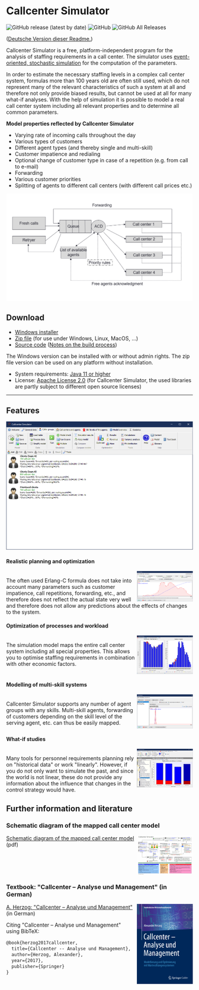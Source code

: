 # Callcenter Simulator

![GitHub release (latest by date)](https://img.shields.io/github/v/release/a-herzog/callcenter-simulator)
![GitHub](https://img.shields.io/github/license/a-herzog/callcenter-simulator)
![GitHub All Releases](https://img.shields.io/github/downloads/a-herzog/callcenter-simulator/total)

([Deutsche Version dieser Readme.](README_de.md))

Callcenter Simulator is a free, platform-independent program for the analysis of staffing requirements in a call center. The simulator uses [event-oriented, stochastic simulation](https://en.wikipedia.org/wiki/Discrete-event_simulation "Wikipedia") for the computation of the parameters.

In order to estimate the necessary staffing levels in a complex call center system, formulas more than 100 years old are often still used, which do not represent many of the relevant characteristics of such a system at all and therefore not only provide biased results, but cannot be used at all for many what-if analyses. With the help of simulation it is possible to model a real call center system including all relevant properties and to determine all common parameters.

**Model properties reflected by Callcenter Simulator**

* Varying rate of incoming calls throughout the day
* Various types of customers
* Different agent types (and thereby single and multi-skill)
* Customer impatience and redialing
* Optional change of customer type in case of a repetition (e.g. from call to e-mail)
* Forwarding
* Various customer priorities
* Splitting of agents to different call centers (with different call prices etc.)

![Model](Images/Model_en.gif)

## Download

* [Windows installer](https://github.com/A-Herzog/Callcenter-Simulator/releases/latest/download/CallcenterSimulatorSetup.exe)
* [Zip file](https://github.com/A-Herzog/Callcenter-Simulator/releases/latest/download/CallcenterSimulator.zip) (for use under Windows, Linux, MacOS, ...)
* [Source code](https://github.com/A-Herzog/Callcenter-Simulator/releases/latest/) ([Notes on the build process](BUILD.md))

The Windows version can be installed with or without admin rights. The zip file version can be used on any platform without installation.

* System requirements: [Java 11 or higher](https://adoptopenjdk.net/ "Download Java from adoptopenjdk.net")
* License: [Apache License 2.0](https://opensource.org/licenses/Apache-2.0) (for Callcenter Simulator, the used libraries are partly subject to different open source licenses)

---

## Features

![Screenshot](Images/Screenshot_en.png)

#### Realistic planning and optimization

[<img src="Images/Screenshot_en_editor.png" style="float: right; max-width: 30%; padding-left: 5px;">](Images/Screenshot_en_editor.png "Click for large view")  
The often used Erlang-C formula does not take into account many parameters such as customer impatience, call repetitions, forwarding, etc., and therefore does not reflect the actual state very well and therefore does not allow any predictions about the effects of changes to the system.
<br clear="both">

#### Optimization of processes and workload

[<img src="Images/Screenshot_en_optimizer.png" style="float: right; max-width: 30%; padding-left: 5px;">](Images/Screenshot_en_optimizer.png "Click for large view")  
The simulation model maps the entire call center system including all special properties. This allows you to optimise staffing requirements in combination with other economic factors.
<br clear="both">

#### Modelling of multi-skill systems

[<img src="Images/Screenshot_en_skills.png" style="float: right; max-width: 30%; padding-left: 5px;">](Images/Screenshot_en_skills.png "Click for large view")  
Callcenter Simulator supports any number of agent groups with any skills. Multi-skill agents, forwarding of customers depending on the skill level of the serving agent, etc. can thus be easily mapped.
<br clear="both">

#### What-if studies

[<img src="Images/Screenshot_en_statistics.png" style="float: right; max-width: 30%; padding-left: 5px;">](Images/Screenshot_en_statistics.png "Click for large view")  
Many tools for personnel requirements planning rely on "historical data" or work "linearly". However, if you do not only want to simulate the past, and since the world is not linear, these do not provide any information about the influence that changes in the control strategy would have.
<br clear="both">

## Further information and literature

### Schematic diagram of the mapped call center model

[<img src="Images/CallcenterSimulatorModell_en-small.png" style="float: right; max-width: 30%; padding-left: 5px">](https://a-herzog.github.io/Callcenter-Simulator/CallcenterSimulatorModell_en.pdf)

[Schematic diagram of the mapped call center model](https://a-herzog.github.io/Callcenter-Simulator/CallcenterSimulatorModell_en.pdf) (pdf)

<br clear="both">

### Textbook: "Callcenter – Analyse und Management" (in German)

[<img src="Images/CoverHerzogCallcenterAnalyseUndManagement-small.png" style="float: right; max-width: 30%; padding-left: 5px">](https://www.springer.com/de/book/9783658183080)

[A. Herzog: "Callcenter – Analyse und Management"](https://www.springer.com/de/book/9783658183080)  (in German)

Citing "Callcenter – Analyse und Management" using BibTeX:

    @book{herzog2017callcenter,
      title={Callcenter -- Analyse und Management},
      author={Herzog, Alexander},
      year={2017},
      publisher={Springer}
    }